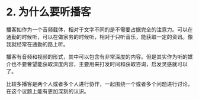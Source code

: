 # 2. 为什么要听播客

播客如作为一个音频载体，相对于文字不同的是不需要占据完全的注意力。可以在通勤的时候听，可以在做家务的时候听，相对于只听音乐，能获取一定的资讯。像我就经常在通勤的路上听。

播客有音频和视频的形式，其中可以包含有非常深度的内容。但是其实作为听的媒介也不要奢望能获取深度内容，主要用来打发时间和获取咨询，启发灵感就可以了。

比较多播客是两个人或者多个人进行协作，一起围绕一个或者多个问题进行讨论，在这个议题上能有更加深刻的认识。





